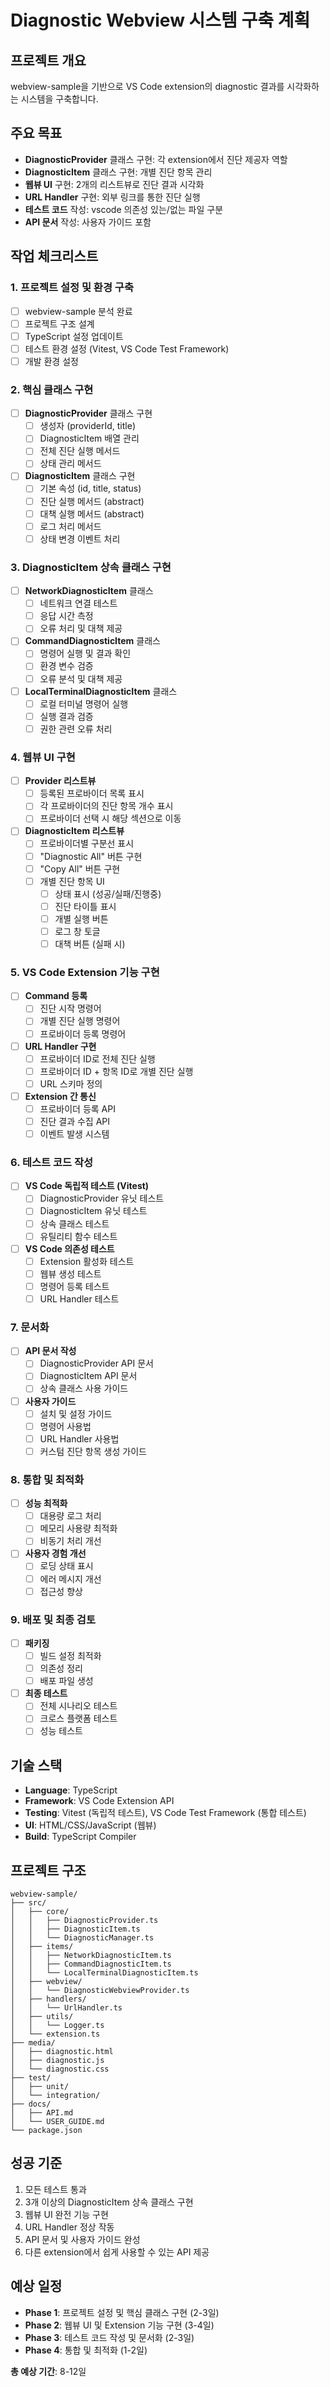 # Diagnostic Webview 시스템 구축 계획

## 프로젝트 개요
webview-sample을 기반으로 VS Code extension의 diagnostic 결과를 시각화하는 시스템을 구축합니다.

## 주요 목표
- **DiagnosticProvider** 클래스 구현: 각 extension에서 진단 제공자 역할
- **DiagnosticItem** 클래스 구현: 개별 진단 항목 관리
- **웹뷰 UI** 구현: 2개의 리스트뷰로 진단 결과 시각화
- **URL Handler** 구현: 외부 링크를 통한 진단 실행
- **테스트 코드** 작성: vscode 의존성 있는/없는 파일 구분
- **API 문서** 작성: 사용자 가이드 포함

## 작업 체크리스트

### 1. 프로젝트 설정 및 환경 구축
- [ ] webview-sample 분석 완료
- [ ] 프로젝트 구조 설계
- [ ] TypeScript 설정 업데이트
- [ ] 테스트 환경 설정 (Vitest, VS Code Test Framework)
- [ ] 개발 환경 설정

### 2. 핵심 클래스 구현
- [ ] **DiagnosticProvider** 클래스 구현
  - [ ] 생성자 (providerId, title) 
  - [ ] DiagnosticItem 배열 관리
  - [ ] 전체 진단 실행 메서드
  - [ ] 상태 관리 메서드
- [ ] **DiagnosticItem** 클래스 구현
  - [ ] 기본 속성 (id, title, status)
  - [ ] 진단 실행 메서드 (abstract)
  - [ ] 대책 실행 메서드 (abstract)
  - [ ] 로그 처리 메서드
  - [ ] 상태 변경 이벤트 처리

### 3. DiagnosticItem 상속 클래스 구현
- [ ] **NetworkDiagnosticItem** 클래스
  - [ ] 네트워크 연결 테스트
  - [ ] 응답 시간 측정
  - [ ] 오류 처리 및 대책 제공
- [ ] **CommandDiagnosticItem** 클래스
  - [ ] 명령어 실행 및 결과 확인
  - [ ] 환경 변수 검증
  - [ ] 오류 분석 및 대책 제공
- [ ] **LocalTerminalDiagnosticItem** 클래스
  - [ ] 로컬 터미널 명령어 실행
  - [ ] 실행 결과 검증
  - [ ] 권한 관련 오류 처리

### 4. 웹뷰 UI 구현
- [ ] **Provider 리스트뷰**
  - [ ] 등록된 프로바이더 목록 표시
  - [ ] 각 프로바이더의 진단 항목 개수 표시
  - [ ] 프로바이더 선택 시 해당 섹션으로 이동
- [ ] **DiagnosticItem 리스트뷰**
  - [ ] 프로바이더별 구분선 표시
  - [ ] "Diagnostic All" 버튼 구현
  - [ ] "Copy All" 버튼 구현
  - [ ] 개별 진단 항목 UI
    - [ ] 상태 표시 (성공/실패/진행중)
    - [ ] 진단 타이틀 표시
    - [ ] 개별 실행 버튼
    - [ ] 로그 창 토글
    - [ ] 대책 버튼 (실패 시)

### 5. VS Code Extension 기능 구현
- [ ] **Command 등록**
  - [ ] 진단 시작 명령어
  - [ ] 개별 진단 실행 명령어
  - [ ] 프로바이더 등록 명령어
- [ ] **URL Handler 구현**
  - [ ] 프로바이더 ID로 전체 진단 실행
  - [ ] 프로바이더 ID + 항목 ID로 개별 진단 실행
  - [ ] URL 스키마 정의
- [ ] **Extension 간 통신**
  - [ ] 프로바이더 등록 API
  - [ ] 진단 결과 수집 API
  - [ ] 이벤트 발생 시스템

### 6. 테스트 코드 작성
- [ ] **VS Code 독립적 테스트 (Vitest)**
  - [ ] DiagnosticProvider 유닛 테스트
  - [ ] DiagnosticItem 유닛 테스트
  - [ ] 상속 클래스 테스트
  - [ ] 유틸리티 함수 테스트
- [ ] **VS Code 의존성 테스트**
  - [ ] Extension 활성화 테스트
  - [ ] 웹뷰 생성 테스트
  - [ ] 명령어 등록 테스트
  - [ ] URL Handler 테스트

### 7. 문서화
- [ ] **API 문서 작성**
  - [ ] DiagnosticProvider API 문서
  - [ ] DiagnosticItem API 문서
  - [ ] 상속 클래스 사용 가이드
- [ ] **사용자 가이드**
  - [ ] 설치 및 설정 가이드
  - [ ] 명령어 사용법
  - [ ] URL Handler 사용법
  - [ ] 커스텀 진단 항목 생성 가이드

### 8. 통합 및 최적화
- [ ] **성능 최적화**
  - [ ] 대용량 로그 처리
  - [ ] 메모리 사용량 최적화
  - [ ] 비동기 처리 개선
- [ ] **사용자 경험 개선**
  - [ ] 로딩 상태 표시
  - [ ] 에러 메시지 개선
  - [ ] 접근성 향상

### 9. 배포 및 최종 검토
- [ ] **패키징**
  - [ ] 빌드 설정 최적화
  - [ ] 의존성 정리
  - [ ] 배포 파일 생성
- [ ] **최종 테스트**
  - [ ] 전체 시나리오 테스트
  - [ ] 크로스 플랫폼 테스트
  - [ ] 성능 테스트

## 기술 스택
- **Language**: TypeScript
- **Framework**: VS Code Extension API
- **Testing**: Vitest (독립적 테스트), VS Code Test Framework (통합 테스트)
- **UI**: HTML/CSS/JavaScript (웹뷰)
- **Build**: TypeScript Compiler

## 프로젝트 구조
```
webview-sample/
├── src/
│   ├── core/
│   │   ├── DiagnosticProvider.ts
│   │   ├── DiagnosticItem.ts
│   │   └── DiagnosticManager.ts
│   ├── items/
│   │   ├── NetworkDiagnosticItem.ts
│   │   ├── CommandDiagnosticItem.ts
│   │   └── LocalTerminalDiagnosticItem.ts
│   ├── webview/
│   │   └── DiagnosticWebviewProvider.ts
│   ├── handlers/
│   │   └── UrlHandler.ts
│   ├── utils/
│   │   └── Logger.ts
│   └── extension.ts
├── media/
│   ├── diagnostic.html
│   ├── diagnostic.js
│   └── diagnostic.css
├── test/
│   ├── unit/
│   └── integration/
├── docs/
│   ├── API.md
│   └── USER_GUIDE.md
└── package.json
```

## 성공 기준
1. 모든 테스트 통과
2. 3개 이상의 DiagnosticItem 상속 클래스 구현
3. 웹뷰 UI 완전 기능 구현
4. URL Handler 정상 작동
5. API 문서 및 사용자 가이드 완성
6. 다른 extension에서 쉽게 사용할 수 있는 API 제공

## 예상 일정
- **Phase 1**: 프로젝트 설정 및 핵심 클래스 구현 (2-3일)
- **Phase 2**: 웹뷰 UI 및 Extension 기능 구현 (3-4일)
- **Phase 3**: 테스트 코드 작성 및 문서화 (2-3일)
- **Phase 4**: 통합 및 최적화 (1-2일)

**총 예상 기간**: 8-12일